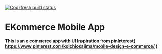 [![Codefresh build status]( https://g.codefresh.io/api/badges/pipeline/nsengiyunva/Kubernetes%20deployment%20of%20Ekommerce%20app%2FekommerceBuild?key=eyJhbGciOiJIUzI1NiJ9.NWNlZTQ5Y2M4ZmUyOTYwMjZjOGVlOWU1.9QsfaPMgmIqbSHi1llgXwSP0GZB5Y_iNAWzGuGYoTU0&type=cf-1)]( https://g.codefresh.io/pipelines/ekommerceBuild/builds?filter=trigger:build~Build;pipeline:5cee4b782c6f5756992aa896~ekommerceBuild)

# EKommerce Mobile App
#### This is an e commerce app with UI Inspiration from pinInterest( https://www.pinterest.com/koichiodajima/mobile-design-e-commerce/ )
